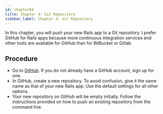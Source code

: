 ```yaml
---
id: chapter04
title: Chapter 4: Git Repository
sidebar_label: Chapter 4: Git Repository
---
```


In this chapter, you will push your new Rails app to a Git repository.  I prefer GitHub for Rails apps because more continuous integration services and other tools are available for GitHub than for BitBucket or Gitlab.

## Procedure
* Go to [GitHub](https://github.com/).  If you do not already have a GitHub account, sign up for one.
* In GitHub, create a new repository.  To avoid confusion, give it the same name as that of your new Rails app.  Use the default settings for all other options.
* Your new repository on GitHub will be empty initially.  Follow the instructions provided on how to push an existing repository from the command line.
